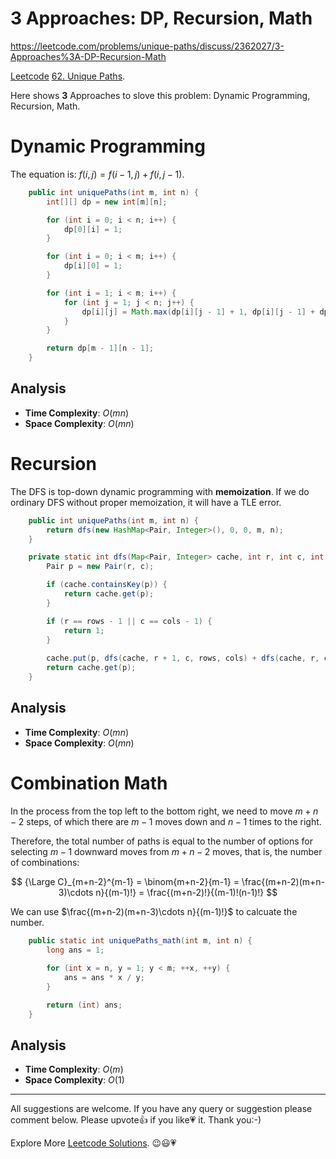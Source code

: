 # 3 Approaches: DP, Recursion, Math

https://leetcode.com/problems/unique-paths/discuss/2362027/3-Approaches%3A-DP-Recursion-Math

[Leetcode](https://leetcode.com/) [62. Unique Paths](https://leetcode.com/problems/unique-paths).

Here shows **3** Approaches to slove this problem: Dynamic Programming, Recursion, Math.


# Dynamic Programming

The equation is: $f(i, j) = f(i−1, j) + f(i, j−1)$.

```java
    public int uniquePaths(int m, int n) {
        int[][] dp = new int[m][n];

        for (int i = 0; i < n; i++) {
            dp[0][i] = 1;
        }

        for (int i = 0; i < m; i++) {
            dp[i][0] = 1;
        }

        for (int i = 1; i < m; i++) {
            for (int j = 1; j < n; j++) {
                dp[i][j] = Math.max(dp[i][j - 1] + 1, dp[i][j - 1] + dp[i - 1][j]);
            }
        }

        return dp[m - 1][n - 1];
    }
```

## Analysis

- **Time Complexity**: $O(mn)$
- **Space Complexity**: $O(mn)$

# Recursion

The DFS is top-down dynamic programming with **memoization**. If we do ordinary DFS without proper memoization, it will have a TLE error.

```java
    public int uniquePaths(int m, int n) {
        return dfs(new HashMap<Pair, Integer>(), 0, 0, m, n);
    }

    private static int dfs(Map<Pair, Integer> cache, int r, int c, int rows, int cols) {
        Pair p = new Pair(r, c);

        if (cache.containsKey(p)) {
            return cache.get(p);
        }

        if (r == rows - 1 || c == cols - 1) {
            return 1;
        }
        
        cache.put(p, dfs(cache, r + 1, c, rows, cols) + dfs(cache, r, c + 1, rows, cols));
        return cache.get(p);
    }
```

## Analysis

- **Time Complexity**: $O(mn)$
- **Space Complexity**: $O(mn)$

# Combination Math

In the process from the top left to the bottom right, we need to move $m+n-2$ steps, of which there are $m-1$ moves down and $n-1$ times to the right. 

Therefore, the total number of paths is equal to the number of options for selecting $m-1$ downward moves from $m+n-2$ moves, that is, the number of combinations:

$$
{\Large C}_{m+n-2}^{m-1} = \binom{m+n-2}{m-1} = \frac{(m+n-2)(m+n-3)\cdots n}{(m-1)!} = \frac{(m+n-2)!}{(m-1)!(n-1)!}
$$

We can use $\frac{(m+n-2)(m+n-3)\cdots n}{(m-1)!}$ to calcuate the number.
​
```java
    public static int uniquePaths_math(int m, int n) {
        long ans = 1;
        
        for (int x = n, y = 1; y < m; ++x, ++y) {
            ans = ans * x / y;
        }

        return (int) ans;
    }
```

## Analysis

- **Time Complexity**: $O(m)$
- **Space Complexity**: $O(1)$

------------

All suggestions are welcome. 
If you have any query or suggestion please comment below.
Please upvote👍 if you like💗 it. Thank you:-)

Explore More [Leetcode Solutions](https://leetcode.com/discuss/general-discussion/1868912/My-Leetcode-Solutions-All-In-One). 😉😃💗

